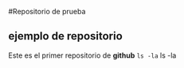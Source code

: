 #Repositorio de prueba
## ejemplo de repositorio
Este es el primer repositorio de **github**
 `ls -la`
 	ls -la
 	
